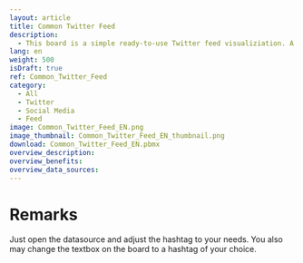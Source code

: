 ```yaml
---
layout: article
title: Common Twitter Feed
description: 
  - This board is a simple ready-to-use Twitter feed visualiziation. A List View element is used to present the feed.
lang: en
weight: 500
isDraft: true
ref: Common_Twitter_Feed
category:
  - All
  - Twitter
  - Social Media
  - Feed
image: Common_Twitter_Feed_EN.png
image_thumbnail: Common_Twitter_Feed_EN_thumbnail.png
download: Common_Twitter_Feed_EN.pbmx
overview_description:
overview_benefits:
overview_data_sources:
---
```

# Remarks
Just open the datasource and adjust the hashtag to your needs. You also may change the textbox on the board to a hashtag of your choice.
